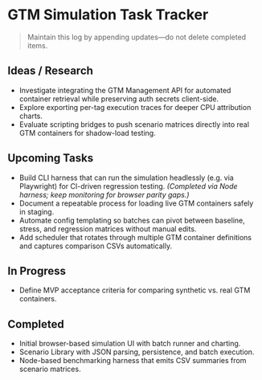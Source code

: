 # GTM Simulation Task Tracker

> Maintain this log by appending updates—do not delete completed items.

## Ideas / Research
- Investigate integrating the GTM Management API for automated container retrieval while preserving auth secrets client-side.
- Explore exporting per-tag execution traces for deeper CPU attribution charts.
- Evaluate scripting bridges to push scenario matrices directly into real GTM containers for shadow-load testing.

## Upcoming Tasks
- Build CLI harness that can run the simulation headlessly (e.g. via Playwright) for CI-driven regression testing. _(Completed via Node harness; keep monitoring for browser parity gaps.)_
- Document a repeatable process for loading live GTM containers safely in staging.
- Automate config templating so batches can pivot between baseline, stress, and regression matrices without manual edits.
- Add scheduler that rotates through multiple GTM container definitions and captures comparison CSVs automatically.

## In Progress
- Define MVP acceptance criteria for comparing synthetic vs. real GTM containers.

## Completed
- Initial browser-based simulation UI with batch runner and charting.
- Scenario Library with JSON parsing, persistence, and batch execution.
- Node-based benchmarking harness that emits CSV summaries from scenario matrices.
